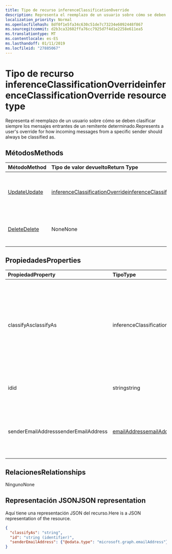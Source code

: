 ```yaml
---
title: Tipo de recurso inferenceClassificationOverride
description: Representa el reemplazo de un usuario sobre cómo se deben clasificar siempre los mensajes entrantes de un remitente determinado.
localization_priority: Normal
ms.openlocfilehash: 8df0f1e5fa34c630c51de7c73234e6092448f867
ms.sourcegitcommit: d2b3ca32602ffa76cc7925d7f4d1e2258e611ea5
ms.translationtype: MT
ms.contentlocale: es-ES
ms.lasthandoff: 01/11/2019
ms.locfileid: "27885067"
---
```

# <a name="inferenceclassificationoverride-resource-type"></a><span data-ttu-id="54f8d-103">Tipo de recurso inferenceClassificationOverride</span><span class="sxs-lookup"><span data-stu-id="54f8d-103">inferenceClassificationOverride resource type</span></span>

<span data-ttu-id="54f8d-104">Representa el reemplazo de un usuario sobre cómo se deben clasificar siempre los mensajes entrantes de un remitente determinado.</span><span class="sxs-lookup"><span data-stu-id="54f8d-104">Represents a user's override for how incoming messages from a specific sender should always be classified as.</span></span>


## <a name="methods"></a><span data-ttu-id="54f8d-105">Métodos</span><span class="sxs-lookup"><span data-stu-id="54f8d-105">Methods</span></span>

| <span data-ttu-id="54f8d-106">Método</span><span class="sxs-lookup"><span data-stu-id="54f8d-106">Method</span></span>           | <span data-ttu-id="54f8d-107">Tipo de valor devuelto</span><span class="sxs-lookup"><span data-stu-id="54f8d-107">Return Type</span></span>    |<span data-ttu-id="54f8d-108">Descripción</span><span class="sxs-lookup"><span data-stu-id="54f8d-108">Description</span></span>|
|:---------------|:--------|:----------|
|[<span data-ttu-id="54f8d-109">Update</span><span class="sxs-lookup"><span data-stu-id="54f8d-109">Update</span></span>](../api/inferenceclassificationoverride-update.md) | [<span data-ttu-id="54f8d-110">inferenceClassificationOverride</span><span class="sxs-lookup"><span data-stu-id="54f8d-110">inferenceClassificationOverride</span></span>](inferenceclassificationoverride.md) |<span data-ttu-id="54f8d-111">Cambie el campo **ClassifyAs** de una invalidación tal como se especifica.</span><span class="sxs-lookup"><span data-stu-id="54f8d-111">Change the **ClassifyAs** field of an override as specified.</span></span> |
|[<span data-ttu-id="54f8d-112">Delete</span><span class="sxs-lookup"><span data-stu-id="54f8d-112">Delete</span></span>](../api/inferenceclassificationoverride-delete.md) | <span data-ttu-id="54f8d-113">None</span><span class="sxs-lookup"><span data-stu-id="54f8d-113">None</span></span> |<span data-ttu-id="54f8d-114">Elimina un reemplazo especificado por su identificador.</span><span class="sxs-lookup"><span data-stu-id="54f8d-114">Delete an override specified by its ID.</span></span> |

## <a name="properties"></a><span data-ttu-id="54f8d-115">Propiedades</span><span class="sxs-lookup"><span data-stu-id="54f8d-115">Properties</span></span>
| <span data-ttu-id="54f8d-116">Propiedad</span><span class="sxs-lookup"><span data-stu-id="54f8d-116">Property</span></span>     | <span data-ttu-id="54f8d-117">Tipo</span><span class="sxs-lookup"><span data-stu-id="54f8d-117">Type</span></span>   |<span data-ttu-id="54f8d-118">Descripción</span><span class="sxs-lookup"><span data-stu-id="54f8d-118">Description</span></span>|
|:---------------|:--------|:----------|
|<span data-ttu-id="54f8d-119">classifyAs</span><span class="sxs-lookup"><span data-stu-id="54f8d-119">classifyAs</span></span>|<span data-ttu-id="54f8d-120">inferenceClassificationType</span><span class="sxs-lookup"><span data-stu-id="54f8d-120">inferenceClassificationType</span></span>| <span data-ttu-id="54f8d-121">Especifica cómo los mensajes entrantes de una determinada siempre debe clasificarse como remitente.</span><span class="sxs-lookup"><span data-stu-id="54f8d-121">Specifies how incoming messages from a specific sender should always be classified as.</span></span> <span data-ttu-id="54f8d-122">Los valores posibles son: `focused`, `other`.</span><span class="sxs-lookup"><span data-stu-id="54f8d-122">The possible values are: `focused`, `other`.</span></span>|
|<span data-ttu-id="54f8d-123">id</span><span class="sxs-lookup"><span data-stu-id="54f8d-123">id</span></span>|<span data-ttu-id="54f8d-124">string</span><span class="sxs-lookup"><span data-stu-id="54f8d-124">string</span></span>| <span data-ttu-id="54f8d-p102">Identificador único del reemplazo. Solo lectura.</span><span class="sxs-lookup"><span data-stu-id="54f8d-p102">The unique identifier of the override. Read-only.</span></span>|
|<span data-ttu-id="54f8d-127">senderEmailAddress</span><span class="sxs-lookup"><span data-stu-id="54f8d-127">senderEmailAddress</span></span>|[<span data-ttu-id="54f8d-128">emailAddress</span><span class="sxs-lookup"><span data-stu-id="54f8d-128">emailAddress</span></span>](emailaddress.md)|<span data-ttu-id="54f8d-129">Información de la dirección de correo del remitente para el que se creó el reemplazo.</span><span class="sxs-lookup"><span data-stu-id="54f8d-129">The email address information of the sender for whom the override is created.</span></span>|

## <a name="relationships"></a><span data-ttu-id="54f8d-130">Relaciones</span><span class="sxs-lookup"><span data-stu-id="54f8d-130">Relationships</span></span>
<span data-ttu-id="54f8d-131">Ninguno</span><span class="sxs-lookup"><span data-stu-id="54f8d-131">None</span></span>


## <a name="json-representation"></a><span data-ttu-id="54f8d-132">Representación JSON</span><span class="sxs-lookup"><span data-stu-id="54f8d-132">JSON representation</span></span>

<span data-ttu-id="54f8d-133">Aquí tiene una representación JSON del recurso.</span><span class="sxs-lookup"><span data-stu-id="54f8d-133">Here is a JSON representation of the resource.</span></span>

<!-- {
  "blockType": "resource",
  "baseType": "microsoft.graph.entity",
  "optionalProperties": [

  ],
  "@odata.type": "microsoft.graph.inferenceClassificationOverride"
}-->

```json
{
  "classifyAs": "string",
  "id": "string (identifier)",
  "senderEmailAddress": {"@odata.type": "microsoft.graph.emailAddress"}
}

```

<!-- uuid: 8fcb5dbc-d5aa-4681-8e31-b001d5168d79
2015-10-25 14:57:30 UTC -->
<!-- {
  "type": "#page.annotation",
  "description": "inferenceClassificationOverride resource",
  "keywords": "",
  "section": "documentation",
  "tocPath": ""
}-->

